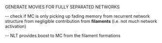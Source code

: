 GENERATE MOVIES FOR FULLY SEPARATED NETWORKS

-- check if MC is only picking up fading memory from recurrent network structure from negligible contribution from **filaments** (i.e. not much network activation)

-- NLT provides boost to MC from the filament formations

